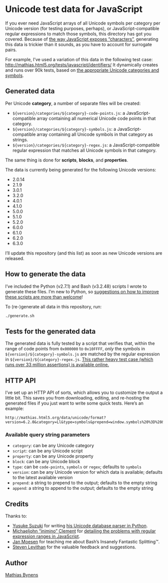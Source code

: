 # Unicode test data for JavaScript

If you ever need JavaScript arrays of all Unicode symbols per category per Unicode version (for testing purposes, perhaps), or JavaScript-compatible regular expressions to match those symbols, this directory has got you covered. Because of [the way JavaScript exposes “characters”](https://mathiasbynens.be/notes/javascript-encoding), generating this data is trickier than it sounds, as you have to account for surrogate pairs.

For example, I’ve used a variation of this data in the following test case: <http://mathias.html5.org/tests/javascript/identifiers/> It dynamically creates and runs over 90k tests, based on [the appropriate Unicode categories and symbols](https://mathiasbynens.be/notes/javascript-identifiers).

## Generated data

Per Unicode **category**, a number of separate files will be created:

 * `${version}/categories/${category}-code-points.js`: a JavaScript-compatible array containing all numerical Unicode code points in that category.
 * `${version}/categories/${category}-symbols.js`: a JavaScript-compatible array containing all Unicode symbols in that category as strings.
 * `${version}/categories/${category}-regex.js`: a JavaScript-compatible regular expression that matches all Unicode symbols in that category.

The same thing is done for **scripts**, **blocks**, and **properties**.

The data is currently being generated for the following Unicode versions:

 * 2.0.14
 * 2.1.9
 * 3.0.1
 * 3.2.0
 * 4.0.1
 * 4.1.0
 * 5.0.0
 * 5.1.0
 * 5.2.0
 * 6.0.0
 * 6.1.0
 * 6.2.0
 * 6.3.0

I’ll update this repository (and this list) as soon as new Unicode versions are released.

## How to generate the data

I’ve included the Python (v2.7.1) and Bash (v3.2.48) scripts I wrote to generate these files. I’m new to Python, so [suggestions on how to improve these scripts are more than welcome](https://github.com/mathiasbynens/unicode-data/issues/new)!

To (re-)generate all data in this repository, run:

```bash
./generate.sh
```

## Tests for the generated data

The generated data is fully tested by a script that verifies that, within the range of code points from `0x000000` to `0x10FFFF`, _only_ the symbols in `${version}/${category}-symbols.js` are matched by the regular expression in `${version}/${category}-regex.js`. [This rather heavy test case (which runs over 33 million assertions) is available online.](http://mathias.html5.org/data/unicode/test?version=6.1.0)

## HTTP API

I’ve set up an HTTP API of sorts, which allows you to customize the output a little bit. This saves you from downloading, editing, and re-hosting the generated files if you just want to write some quick tests. Here’s an example:

```
http://mathias.html5.org/data/unicode/format?version=6.2.0&category=Ll&type=symbols&prepend=window.symbols%20%3D%20&append=%3B
```

### Available query string parameters

 * `category`: can be any Unicode category
 * `script`: can be any Unicode script
 * `property`: can be any Unicode property
 * `block`: can be any Unicode block
 * `type`: can be `code-points`, `symbols` or `regex`; defaults to `symbols`
 * `version`: can be any Unicode version for which data is available; defaults to the latest available version
 * `prepend`: a string to prepend to the output; defaults to the empty string
 * `append`: a string to append to the output; defaults to the empty string

## Credits

Thanks to:

 * [Yusuke Suzuki](http://twitter.com/Constellation) for writing [his Unicode database parser in Python](http://code.google.com/p/esprima/issues/detail?id=110#c1).
 * [Michaeljohn “inimino” Clement](http://inimino.org/) for [detailing the problems with regular expression ranges in JavaScript](http://inimino.org/~inimino/blog/javascript_cset).
 * [Jan Moesen](http://jan.moesen.nu/) for teaching me about Bash’s Insanely Fantastic Splitting™.
 * [Steven Levithan](http://stevenlevithan.com/) for the valuable feedback and suggestions.

## Author

[Mathias Bynens](https://mathiasbynens.be/)
